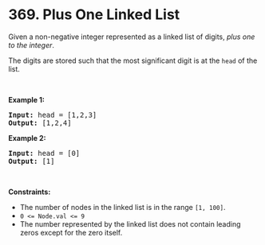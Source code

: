 # 369. Plus One Linked List

<p>Given a non-negative integer represented as a linked list of digits, <em>plus one to the integer</em>.</p>

<p>The digits are stored such that the most significant digit is at the <code>head</code> of the list.</p>

<p>&nbsp;</p>
<p><strong class="example">Example 1:</strong></p>
<pre><strong>Input:</strong> head = [1,2,3]
<strong>Output:</strong> [1,2,4]
</pre><p><strong class="example">Example 2:</strong></p>
<pre><strong>Input:</strong> head = [0]
<strong>Output:</strong> [1]
</pre>
<p>&nbsp;</p>
<p><strong>Constraints:</strong></p>

<ul>
	<li>The number of nodes in the linked list is in the range <code>[1, 100]</code>.</li>
	<li><code>0 &lt;= Node.val &lt;= 9</code></li>
	<li>The number represented by the linked list does not contain leading zeros except for the zero itself.&nbsp;</li>
</ul>
